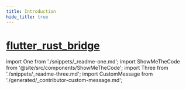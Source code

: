 ```yaml
---
title: Introduction
hide_title: true
---
```


# [flutter_rust_bridge](https://github.com/fzyzcjy/flutter_rust_bridge)

import One from './snippets/_readme-one.md';
import ShowMeTheCode from '@site/src/components/ShowMeTheCode';
import Three from './snippets/_readme-three.md';
import CustomMessage from './generated/_contributor-custom-message.md';

<One/>
<ShowMeTheCode/>
<Three />
<CustomMessage/>
